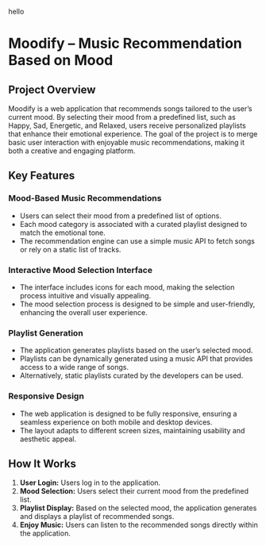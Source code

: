 hello

# Moodify – Music Recommendation Based on Mood

## Project Overview

Moodify is a web application that recommends songs tailored to the user’s current mood. By selecting their mood from a predefined list, such as Happy, Sad, Energetic, and Relaxed, users receive personalized playlists that enhance their emotional experience. The goal of the project is to merge basic user interaction with enjoyable music recommendations, making it both a creative and engaging platform.

## Key Features

### Mood-Based Music Recommendations

- Users can select their mood from a predefined list of options.
- Each mood category is associated with a curated playlist designed to match the emotional tone.
- The recommendation engine can use a simple music API to fetch songs or rely on a static list of tracks.

### Interactive Mood Selection Interface

- The interface includes icons for each mood, making the selection process intuitive and visually appealing.
- The mood selection process is designed to be simple and user-friendly, enhancing the overall user experience.

### Playlist Generation

- The application generates playlists based on the user’s selected mood.
- Playlists can be dynamically generated using a music API that provides access to a wide range of songs.
- Alternatively, static playlists curated by the developers can be used.

### Responsive Design

- The web application is designed to be fully responsive, ensuring a seamless experience on both mobile and desktop devices.
- The layout adapts to different screen sizes, maintaining usability and aesthetic appeal.

## How It Works

1. **User Login:** Users log in to the application.
2. **Mood Selection:** Users select their current mood from the predefined list.
3. **Playlist Display:** Based on the selected mood, the application generates and displays a playlist of recommended songs.
4. **Enjoy Music:** Users can listen to the recommended songs directly within the application.
